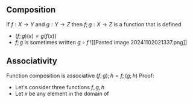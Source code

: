 ## Composition
If $f: X \to Y$ and $g:Y\to Z$  then $f;g:X\to Z$ is a function that is defined
- $(f;g)(x) = g(f(x))$
- $f;g$ is sometimes written  $g \circ f$
![[Pasted image 20241102021337.png]]
## Associativity
Function composition is associative $(f;g);h = f;(g;h)$
Proof:
- Let's consider three functions $f,g,h$
- Let $x$ be any element in the domain of 